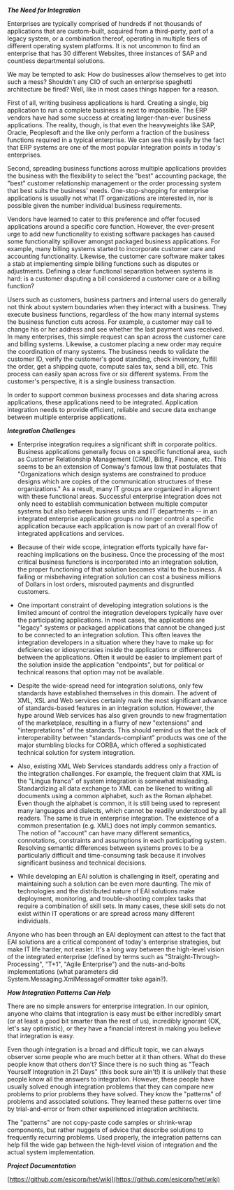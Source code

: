 ***The Need for Integration***

Enterprises are typically comprised of hundreds if not thousands of applications that are custom-built, acquired from a third-party, part of a legacy system, or a combination thereof, operating in multiple tiers of different operating system platforms. It is not uncommon to find an enterprise that has 30 different Websites, three instances of SAP and countless departmental solutions.

We may be tempted to ask: How do businesses allow themselves to get into such a mess? Shouldn't any CIO of such an enterprise spaghetti architecture be fired? Well, like in most cases things happen for a reason.

First of all, writing business applications is hard. Creating a single, big application to run a complete business is next to impossible. The ERP vendors have had some success at creating larger-than-ever business applications. The reality, though, is that even the heavyweights like SAP, Oracle, Peoplesoft and the like only perform a fraction of the business functions required in a typical enterprise. We can see this easily by the fact that ERP systems are one of the most popular integration points in today's enterprises.

Second, spreading business functions across multiple applications provides the business with the flexibility to select the "best" accounting package, the "best" customer relationship management or the order processing system that best suits the business' needs. One-stop-shopping for enterprise applications is usually not what IT organizations are interested in, nor is possible given the number individual business requirements.

Vendors have learned to cater to this preference and offer focused applications around a specific core function. However, the ever-present urge to add new functionality to existing software packages has caused some functionality spillover amongst packaged business applications. For example, many billing systems started to incorporate customer care and accounting functionality. Likewise, the customer care software maker takes a stab at implementing simple billing functions such as disputes or adjustments. Defining a clear functional separation between systems is hard: is a customer disputing a bill considered a customer care or a billing function?

Users such as customers, business partners and internal users do generally not think about system boundaries when they interact with a business. They execute business functions, regardless of the how many internal systems the business function cuts across. For example, a customer may call to change his or her address and see whether the last payment was received. In many enterprises, this simple request can span across the customer care and billing systems. Likewise, a customer placing a new order may require the coordination of many systems. The business needs to validate the customer ID, verify the customer's good standing, check inventory, fulfill the order, get a shipping quote, compute sales tax, send a bill, etc. This process can easily span across five or six different systems. From the customer's perspective, it is a single business transaction.

In order to support common business processes and data sharing across applications, these applications need to be integrated. Application integration needs to provide efficient, reliable and secure data exchange between multiple enterprise applications.


***Integration Challenges***

* Enterprise integration requires a significant shift in corporate politics. Business applications generally focus on a specific functional area, such as Customer Relationship Management (CRM), Billing, Finance, etc. This seems to be an extension of Conway's famous law that postulates that "Organizations which design systems are constrained to produce designs which are copies of the communication structures of these organizations." As a result, many IT groups are organized in alignment with these functional areas. Successful enterprise integration does not only need to establish communication between multiple computer systems but also between business units and IT departments -- in an integrated enterprise application groups no longer control a specific application because each application is now part of an overall flow of integrated applications and services.

* Because of their wide scope, integration efforts typically have far-reaching implications on the business. Once the processing of the most critical business functions is incorporated into an integration solution, the proper functioning of that solution becomes vital to the business. A failing or misbehaving integration solution can cost a business millions of Dollars in lost orders, misrouted payments and disgruntled customers.

* One important constraint of developing integration solutions is the limited amount of control the integration developers typically have over the participating applications. In most cases, the applications are "legacy" systems or packaged applications that cannot be changed just to be connected to an integration solution. This often leaves the integration developers in a situation where they have to make up for deficiencies or idiosyncrasies inside the applications or differences between the applications. Often it would be easier to implement part of the solution inside the application "endpoints", but for political or technical reasons that option may not be available.

* Despite the wide-spread need for integration solutions, only few standards have established themselves in this domain. The advent of XML, XSL and Web services certainly mark the most significant advance of standards-based features in an integration solution. However, the hype around Web services has also given grounds to new fragmentation of the marketplace, resulting in a flurry of new "extensions" and "interpretations" of the standards. This should remind us that the lack of interoperability between "standards-compliant" products was one of the major stumbling blocks for CORBA, which offered a sophisticated technical solution for system integration.

* Also, existing XML Web Services standards address only a fraction of the integration challenges. For example, the frequent claim that XML is the "Lingua franca" of system integration is somewhat misleading. Standardizing all data exchange to XML can be likened to writing all documents using a common alphabet, such as the Roman alphabet. Even though the alphabet is common, it is still being used to represent many languages and dialects, which cannot be readily understood by all readers. The same is true in enterprise integration. The existence of a common presentation (e.g. XML) does not imply common semantics. The notion of "account" can have many different semantics, connotations, constraints and assumptions in each participating system. Resolving semantic differences between systems proves to be a particularly difficult and time-consuming task because it involves significant business and technical decisions.

* While developing an EAI solution is challenging in itself, operating and maintaining such a solution can be even more daunting. The mix of technologies and the distributed nature of EAI solutions make deployment, monitoring, and trouble-shooting complex tasks that require a combination of skill sets. In many cases, these skill sets do not exist within IT operations or are spread across many different individuals.

Anyone who has been through an EAI deployment can attest to the fact that EAI solutions are a critical component of today's enterprise strategies, but make IT life harder, not easier. It's a long way between the high-level vision of the integrated enterprise (defined by terms such as "Straight-Through-Processing", "T+1", "Agile Enterprise") and the nuts-and-bolts implementations (what parameters did System.Messaging.XmlMessageFormatter take again?).


***How Integration Patterns Can Help***

There are no simple answers for enterprise integration. In our opinion, anyone who claims that integration is easy must be either incredibly smart (or at least a good bit smarter than the rest of us), incredibly ignorant (OK, let's say optimistic), or they have a financial interest in making you believe that integration is easy.

Even though integration is a broad and difficult topic, we can always observer some people who are much better at it than others. What do these people know that others don't? Since there is no such thing as "Teach Yourself Integration in 21 Days" (this book sure ain't!) it is unlikely that these people know all the answers to integration. However, these people have usually solved enough integration problems that they can compare new problems to prior problems they have solved. They know the "patterns" of problems and associated solutions. They learned these patterns over time by trial-and-error or from other experienced integration architects.

The "patterns" are not copy-paste code samples or shrink-wrap components, but rather nuggets of advice that describe solutions to frequently recurring problems. Used properly, the integration patterns can help fill the wide gap between the high-level vision of integration and the actual system implementation.


***Project Documentation***

[https://github.com/esicorp/het/wiki](https://github.com/esicorp/het/wiki)
